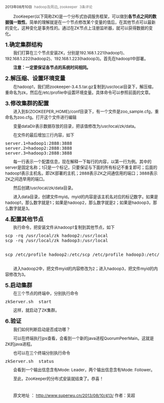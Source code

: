 <p><span class="date" style="margin:0px;padding:0px;border:0px;font-size:11.6666660308838px;">2013年08月10日</span>&nbsp;<span class="category" style="margin:0px;padding:0px;border:0px;font-size:11.6666660308838px;">&nbsp;<a href="http://www.superwu.cn/category/hadoop/" title="查看hadoop及周边中的全部文章" style="text-decoration:none;color:rgb(115,115,115);" target="_blank">hadoop及周边</a>,&nbsp;<a href="http://www.superwu.cn/category/hadoop/zookeeper/" title="查看zookeeper中的全部文章" style="text-decoration:none;color:rgb(115,115,115);" target="_blank">zookeeper</a></span>&nbsp;<span class="comment" style="margin:0px;padding:0px;border:0px;font-size:11.6666660308838px;">&nbsp;<a href="http://www.superwu.cn/2013/08/10/413/#comments" class="ds-thread-count" title="《ZooKeeper的分布模式安装》上的评论" style="text-decoration:none;color:rgb(115,115,115);" target="_blank">3条评论</a></span><span class="edit" style="margin:0px;padding:0px;border:0px;font-size:11.6666660308838px;background-image:url(&quot;http://www.superwu.cn/wp-content/themes/HotNewspro/images/login.png&quot;);background-position:0px -82px;background-repeat:no-repeat;"></span></p>
<p style="margin-top:0px;margin-bottom:10px;padding:0px;border:0px;font-size:13.3333330154419px;text-indent:2em;">ZooKeeper(以下简称ZK)是一个分布式协调服务框架，可以做到<strong>各节点之间的数据强一致性</strong>。简单的理解就是在一个节点修改某个变量的值后，在其他节点可以最新的变化，这种变化是事务性的。通过在ZK节点上注册监听器，就可以获得数据的变化。</p>
<h1 style="margin:0px;padding:0px;border:0px;font-size:18px;line-height:33.2999992370606px;"><strong>1.确定集群结构</strong></h1>
<p style="margin-top:0px;margin-bottom:10px;padding:0px;border:0px;font-size:13.3333330154419px;text-indent:2em;">我们打算在三个节点安装ZK，分别是192.168.1.221(hadoop1)、192.168.1.222(hadoop2)、192.168.1.223(hadoop3)。首先在hadoop1中部署。</p>
<p style="margin-top:0px;margin-bottom:10px;padding:0px;border:0px;font-size:13.3333330154419px;text-indent:2em;"><strong>注意：一定要保证各节点的系统时间相同。</strong></p>
<h1 style="margin:0px;padding:0px;border:0px;font-size:18px;line-height:33.2999992370606px;"><strong>2.解压缩、设置环境变量</strong></h1>
<p style="margin-top:0px;margin-bottom:10px;padding:0px;border:0px;font-size:13.3333330154419px;text-indent:2em;">在hadoop1，我们把zookeeper-3.4.5.tar.gz复制到/usr/local目录下，解压缩，重命名为zk，然后在/etc/profile中设置环境变量。具体命令可以参照前面的文章。</p>
<h1 style="margin:0px;padding:0px;border:0px;font-size:18px;line-height:33.2999992370606px;"><strong>3.修改集群的配置</strong></h1>
<p style="margin-top:0px;margin-bottom:10px;padding:0px;border:0px;font-size:13.3333330154419px;text-indent:2em;">进入到${ZOOKEEPER_HOME}/conf目录下，有一个文件是zoo_sample.cfg，重命名为zoo.cfg。打开这个文件进行编辑</p>
<p style="margin-top:0px;margin-bottom:10px;padding:0px;border:0px;font-size:13.3333330154419px;text-indent:2em;">变量dataDir表示数据存放的目录，把该值修改为/usr/local/zk/data。</p>
<p style="margin-top:0px;margin-bottom:10px;padding:0px;border:0px;font-size:13.3333330154419px;text-indent:2em;">在文件的最后增加三行内容，如下</p>
<pre style="margin-top:0px;margin-bottom:10px;">server.1=hadoop1:2888:3888
server.2=hadoop2:2888:3888
server.3=hadoop3:2888:3888</pre>
<p style="margin-top:0px;margin-bottom:10px;padding:0px;border:0px;font-size:13.3333330154419px;text-indent:2em;">每一行表示一个配置信息，现在解释一下每行的内容，以第一行为例。其中的server是固定名称；1只是一个标记，只要保证与下面的所有标记不重复即可；后面的hadoop1表示主机名，即ZK部署的主机；2888表示ZK之间通信用的端口；3888表示ZK之间选举用的端口。</p>
<p style="margin-top:0px;margin-bottom:10px;padding:0px;border:0px;font-size:13.3333330154419px;text-indent:2em;">然后创建/usr/local/zk/data目录。</p>
<p style="margin-top:0px;margin-bottom:10px;padding:0px;border:0px;font-size:13.3333330154419px;text-indent:2em;">进入data目录，创建文件myid。myid的内容是该主机名对应的标记数字。如果是hadoop1，那么数字就是1；如果是hadoop2，那么数字就是2；如果是hadoop3，那么数字就是3。</p>
<h1 style="margin:0px;padding:0px;border:0px;font-size:18px;line-height:33.2999992370606px;"><strong>4.配置其他节点</strong></h1>
<p style="margin-top:0px;margin-bottom:10px;padding:0px;border:0px;font-size:13.3333330154419px;text-indent:2em;">执行命令，把安装文件从hadoop1复制到其他节点，如下</p>
<pre style="margin-top:0px;margin-bottom:10px;">scp&nbsp;-rq&nbsp;/usr/local/zk&nbsp;hadoop2:/usr/local
scp&nbsp;-rq&nbsp;/usr/local/zk&nbsp;hadoop3:/usr/local

scp&nbsp;/etc/profile&nbsp;hadoop2:/etc/scp&nbsp;/etc/profile&nbsp;hadoop3:/etc/</pre>
<p style="margin-top:0px;margin-bottom:10px;padding:0px;border:0px;font-size:13.3333330154419px;text-indent:2em;">进入hadoop2中，把文件myid的内容修改为2；进入hadoop3，把文件myid的内容修改为3。</p>
<h1 style="margin:0px;padding:0px;border:0px;font-size:18px;line-height:33.2999992370606px;"><strong>5.启动集群</strong></h1>
<p style="margin-top:0px;margin-bottom:10px;padding:0px;border:0px;font-size:13.3333330154419px;text-indent:2em;">在三个节点的终端中，分别执行命令</p>
<pre style="margin-top:0px;margin-bottom:10px;">zkServer.sh&nbsp;&nbsp;start</pre>
<p style="margin-top:0px;margin-bottom:10px;padding:0px;border:0px;font-size:13.3333330154419px;text-indent:2em;">这样，就启动了ZK集群。</p>
<h1 style="margin:0px;padding:0px;border:0px;font-size:18px;line-height:33.2999992370606px;"><strong>6.验证</strong></h1>
<p style="margin-top:0px;margin-bottom:10px;padding:0px;border:0px;font-size:13.3333330154419px;text-indent:2em;">我们如何判断启动是否成功哪？</p>
<p style="margin-top:0px;margin-bottom:10px;padding:0px;border:0px;font-size:13.3333330154419px;text-indent:2em;">可以在终端执行jps查看，会看到一个新的java进程QuorumPeerMain。这就是ZK的java进程。</p>
<p style="margin-top:0px;margin-bottom:10px;padding:0px;border:0px;font-size:13.3333330154419px;text-indent:2em;">也可以在三个终端分别执行命令</p>
<pre style="margin-top:0px;margin-bottom:10px;">zkServer.sh&nbsp;&nbsp;status</pre>
<p style="margin-top:0px;margin-bottom:10px;padding:0px;border:0px;font-size:13.3333330154419px;text-indent:2em;">会看到一个输出信息含有Mode: Leader，两个输出信息含有Mode: Follower。</p>
<p style="margin-top:0px;margin-bottom:10px;padding:0px;border:0px;font-size:13.3333330154419px;text-indent:2em;">至此，ZooKeeper的分布式安装就结束了。恭喜！</p>
<p style="margin-top:0px;margin-bottom:10px;padding:0px;border:0px;font-size:13.3333330154419px;text-indent:2em;"><br></p>
<p style="margin-top:0px;margin-bottom:10px;padding:0px;border:0px;font-size:13.3333330154419px;text-indent:2em;">原文地址 ： <a href="http://www.superwu.cn/2013/08/10/413/" target="_blank">http://www.superwu.cn/2013/08/10/413/</a>&nbsp;作者：吴超</p>
